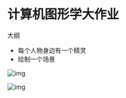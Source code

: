 # 计算机图形学大作业



大纲

* 每个人物身边有一个精灵
* 绘制一个场景

![img](https://img1.doubanio.com/view/photo/l/public/p2572844237.webp)



![img](https://img1.doubanio.com/view/photo/l/public/p2574978479.webp)

